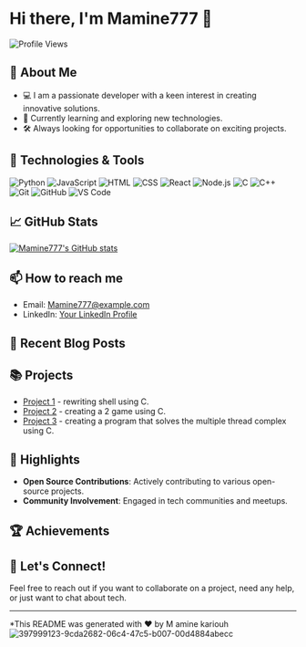 # Hi there, I'm Mamine777 👋

![Profile Views](https://komarev.com/ghpvc/?username=Mamine777&color=blue)

## 🚀 About Me

- 💻 I am a passionate developer with a keen interest in creating innovative solutions.
- 🌱 Currently learning and exploring new technologies.
- 🛠️ Always looking for opportunities to collaborate on exciting projects.

## 🔧 Technologies & Tools

![Python](https://img.shields.io/badge/-Python-333333?style=flat&logo=python)
![JavaScript](https://img.shields.io/badge/-JavaScript-333333?style=flat&logo=javascript)
![HTML](https://img.shields.io/badge/-HTML-333333?style=flat&logo=html5)
![CSS](https://img.shields.io/badge/-CSS-333333?style=flat&logo=css3)
![React](https://img.shields.io/badge/-React-333333?style=flat&logo=react)
![Node.js](https://img.shields.io/badge/-Node.js-333333?style=flat&logo=node.js)
![C](https://img.shields.io/badge/-C-333333?style=flat&logo=c)
![C++](https://img.shields.io/badge/-C++-333333?style=flat&logo=c%2B%2B)
![Git](https://img.shields.io/badge/-Git-333333?style=flat&logo=git)
![GitHub](https://img.shields.io/badge/-GitHub-333333?style=flat&logo=github)
![VS Code](https://img.shields.io/badge/-VS%20Code-333333?style=flat&logo=visual-studio-code)

## 📈 GitHub Stats

[![Mamine777's GitHub stats](https://github-readme-stats.vercel.app/api?username=Mamine777&show_icons=true&theme=radical)](https://github.com/anuraghazra/github-readme-stats)

## 📫 How to reach me

- Email: [Mamine777@example.com](mailto:amine79801kar@gmail.com)
- LinkedIn: [Your LinkedIn Profile](https://www.linkedin.com/in/m-amine-kariouh)

## 📝 Recent Blog Posts

<!-- BLOG-POST-LIST:START -->
<!-- BLOG-POST-LIST:END -->

## 📚 Projects

- [Project 1](https://github.com/Mamine777/MiniShell) - rewriting shell using C.
- [Project 2](https://github.com/Mamine777/So_Long) - creating a 2 game using C.
- [Project 3](https://github.com/Mamine777/Philisopher) - creating a program that solves the multiple thread complex using C.

## 🌟 Highlights

- **Open Source Contributions**: Actively contributing to various open-source projects.
- **Community Involvement**: Engaged in tech communities and meetups.

## 🏆 Achievements


## 💬 Let's Connect!

Feel free to reach out if you want to collaborate on a project, need any help, or just want to chat about tech.

---

*This README was generated with ❤️ by M amine kariouh
![397999123-9cda2682-06c4-47c5-b007-00d4884abecc](https://github.com/user-attachments/assets/c7452d29-1de0-4cd8-a079-da8cc3afc6a8)
